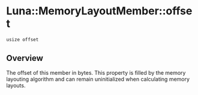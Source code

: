 # Luna::MemoryLayoutMember::offset

```c++
usize offset
```

## Overview
The offset of this member in bytes. This property is filled by the memory layouting algorithm and can remain uninitialized when calculating memory layouts. 

